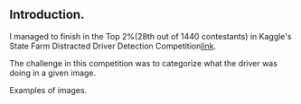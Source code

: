 ## Introduction.
I managed to finish in the Top 2%(28th out of 1440 contestants) in Kaggle's State Farm Distracted Driver Detection Competition[link](https://www.kaggle.com/c/state-farm-distracted-driver-detection).

The challenge in this competition was to categorize what the driver was doing in a given image.

Examples of images.




